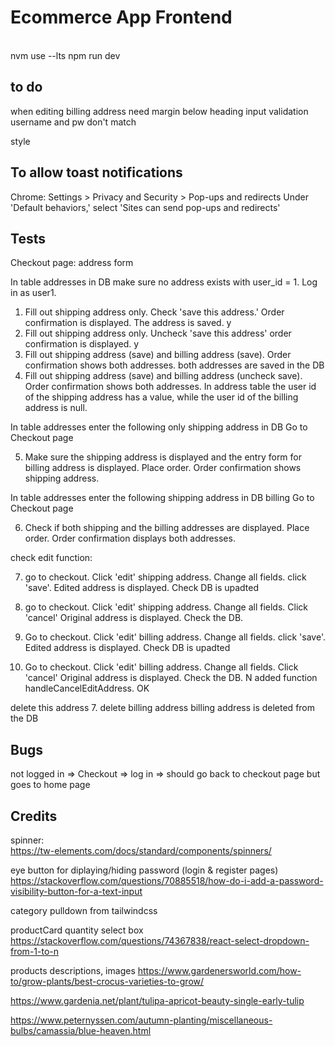 # Ecommerce App Frontend

\
nvm use --lts
npm run dev

## to do

when editing billing address need margin below heading
input validation
username and pw don't match

style

## To allow toast notifications

Chrome:
Settings > Privacy and Security > Pop-ups and redirects
Under 'Default behaviors,' select 'Sites can send pop-ups and redirects'

## Tests

Checkout page: address form

In table addresses in DB make sure no address exists with user_id = 1.
Log in as user1.

1. Fill out shipping address only. Check 'save this address.' Order confirmation is displayed. The address is saved. y
2. Fill out shipping address only. Uncheck 'save this address' order confirmation is displayed. y
3. Fill out shipping address (save) and billing address (save).
   Order confirmation shows both addresses. both addresses are saved in the DB
4. Fill out shipping address (save) and billing address (uncheck save).
   Order confirmation shows both addresses. In address table the user id of the shipping address has a value, while the user id of the billing address is null.

In table addresses enter the following
only shipping address in DB
Go to Checkout page

5. Make sure the shipping address is displayed and
   the entry form for billing address is displayed.
   Place order. Order confirmation shows shipping address.

In table addresses enter the following
shipping address in DB
billing
Go to Checkout page

6. Check if both shipping and the billing addresses are displayed.
   Place order. Order confirmation displays both addresses.

check edit function:

7. go to checkout. Click 'edit' shipping address.
   Change all fields. click 'save'.
   Edited address is displayed.
   Check DB is upadted

8. go to checkout. Click 'edit' shipping address.
   Change all fields. Click 'cancel'
   Original address is displayed. Check the DB.

9. Go to checkout. Click 'edit' billing address.
   Change all fields. click 'save'.
   Edited address is displayed.
   Check DB is upadted

10. Go to checkout. Click 'edit' billing address.
    Change all fields. Click 'cancel'
    Original address is displayed. Check the DB.
    N added function handleCancelEditAddress. OK

delete this address 7. delete billing address
billing address is deleted from the DB

## Bugs

not logged in => Checkout => log in => should go back to checkout page
but goes to home page

## Credits

spinner:</br>
https://tw-elements.com/docs/standard/components/spinners/

eye button for diplaying/hiding password (login & register pages)
https://stackoverflow.com/questions/70885518/how-do-i-add-a-password-visibility-button-for-a-text-input

category pulldown from tailwindcss

productCard
quantity select box
https://stackoverflow.com/questions/74367838/react-select-dropdown-from-1-to-n

products descriptions, images
https://www.gardenersworld.com/how-to/grow-plants/best-crocus-varieties-to-grow/

https://www.gardenia.net/plant/tulipa-apricot-beauty-single-early-tulip

https://www.peternyssen.com/autumn-planting/miscellaneous-bulbs/camassia/blue-heaven.html

